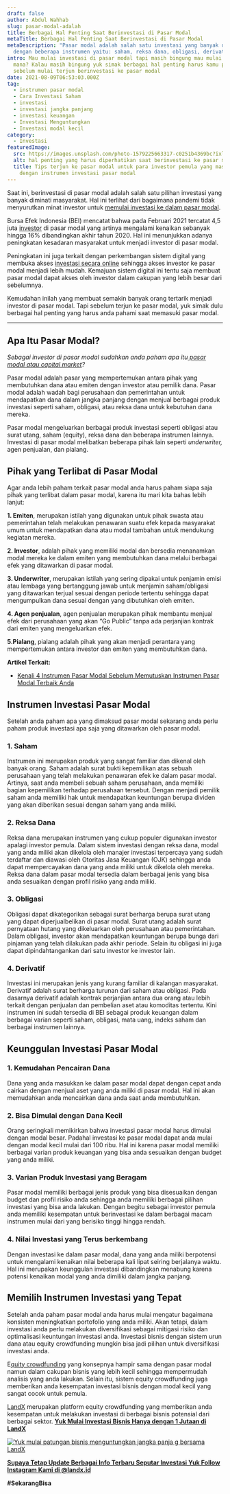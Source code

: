 ```yaml
---
draft: false
author: Abdul Wahhab
slug: pasar-modal-adalah
title: Berbagai Hal Penting Saat Berinvestasi di Pasar Modal
metaTitle: Berbagai Hal Penting Saat Berinvestasi di Pasar Modal
metaDescription: "Pasar modal adalah salah satu investasi yang banyak diminati
  dengan beberapa instrumen yaitu: saham, reksa dana, obligasi, derivatif"
intro: Mau mulai investasi di pasar modal tapi masih bingung mau mulai dari
  mana? Kalau masih bingung yuk simak berbagai hal penting harus kamu pahami
  sebelum mulai terjun berinvestasi ke pasar modal
date: 2021-08-09T06:53:03.000Z
tag:
  - instrumen pasar modal
  - Cara Investasi Saham
  - investasi
  - investasi jangka panjang
  - investasi keuangan
  - Investasi Menguntungkan
  - Investasi modal kecil
category:
  - Investasi
featuredImage:
  src: https://images.unsplash.com/photo-1579225663317-c0251b4369bc?ixlib=rb-1.2.1&ixid=MnwxMjA3fDB8MHxzZWFyY2h8MTR8fHN0b2NrJTIwbWFya2V0fGVufDB8fDB8fA%3D%3D&auto=format&fit=crop&w=500&q=60
  alt: hal penting yang harus diperhatikan saat berinvestasi ke pasar modal
  title: Tips terjun ke pasar modal untuk para investor pemula yang masih awam
    dengan instrumen investasi pasar modal
---
```

Saat ini, berinvestasi di pasar modal adalah salah satu pilihan investasi yang banyak diminati masyarakat. Hal ini terlihat dari bagaimana pandemi tidak menyurutkan minat investor untuk [memulai investasi ke dalam pasar modal](https://landx.id/).

Bursa Efek Indonesia (BEI) mencatat bahwa pada Februari 2021 tercatat 4,5 juta [investor](https://landx.id/) di pasar modal yang artinya mengalami kenaikan sebanyak hingga 16% dibandingkan akhir tahun 2020. Hal ini menunjukkan adanya peningkatan kesadaran masyarakat untuk menjadi investor di pasar modal.

Peningkatan ini juga terkait dengan perkembangan sistem digital yang membuka akses [investasi secara online](https://landx.id/) sehingga akses investor ke pasar modal menjadi lebih mudah. Kemajuan sistem digital ini tentu saja membuat pasar modal dapat akses oleh investor dalam cakupan yang lebih besar dari sebelumnya.

Kemudahan inilah yang membuat semakin banyak orang tertarik menjadi investor di pasar modal. Tapi sebelum terjun ke pasar modal, yuk simak dulu berbagai hal penting yang harus anda pahami saat memasuki pasar modal.

- - -

## Apa Itu Pasar Modal?

*Sebagai investor di pasar modal sudahkan anda paham apa itu[ pasar modal atau capital market](https://landx.id/)?*

Pasar modal adalah pasar yang mempertemukan antara pihak yang membutuhkan dana atau emiten dengan investor atau pemilik dana. Pasar modal adalah wadah bagi perusahaan dan pemerintahan untuk mendapatkan dana dalam jangka panjang dengan menjual berbagai produk investasi seperti saham, obligasi, atau reksa dana untuk kebutuhan dana mereka.

Pasar modal mengeluarkan berbagai produk investasi seperti obligasi atau surat utang, saham (equity), reksa dana dan beberapa instrumen lainnya. Investasi di pasar modal melibatkan beberapa pihak lain seperti *underwriter,* agen penjualan, dan pialang.

## Pihak yang Terlibat di Pasar Modal

Agar anda lebih paham terkait pasar modal anda harus paham siapa saja pihak yang terlibat dalam pasar modal, karena itu mari kita bahas lebih lanjut:

**1. Emiten**, merupakan istilah yang digunakan untuk pihak swasta atau pemerintahan telah melakukan penawaran suatu efek kepada masyarakat umum untuk mendapatkan dana atau modal tambahan untuk mendukung kegiatan mereka.

**2. Investor**, adalah pihak yang memiliki modal dan bersedia menanamkan modal mereka ke dalam emiten yang membutuhkan dana melalui berbagai efek yang ditawarkan di pasar modal.

**3. Underwriter**, merupakan istilah yang sering dipakai untuk penjamin emisi atau lembaga yang bertanggung jawab untuk menjamin saham/obligasi yang ditawarkan terjual sesuai dengan periode tertentu sehingga dapat mengumpulkan dana sesuai dengan yang dibutuhkan oleh emiten.

**4. Agen penjualan**, agen penjualan merupakan pihak membantu menjual efek dari perusahaan yang akan “Go Public” tanpa ada perjanjian kontrak dari emiten yang mengeluarkan efek.

**5.Pialang**, pialang adalah pihak yang akan menjadi perantara yang mempertemukan antara investor dan emiten yang membutuhkan dana.

**Artikel Terkait:**

* [Kenali 4 Instrumen Pasar Modal Sebelum Memutuskan Instrumen Pasar Modal Terbaik Anda](https://landx.id/blog/kenali-4-instrumen-pasar-modal-sebelum-memutuskan-instrumen-pasar-modal-terbaik-anda/)

## **Instrumen Investasi Pasar Modal**

Setelah anda paham apa yang dimaksud pasar modal sekarang anda perlu paham produk investasi apa saja yang ditawarkan oleh pasar modal.

### 1. Saham

Instrumen ini merupakan produk yang sangat familiar dan dikenal oleh banyak orang. Saham adalah surat bukti kepemilikan atas sebuah perusahaan yang telah melakukan penawaran efek ke dalam pasar modal. Artinya, saat anda membeli sebuah saham perusahaan, anda memiliki bagian kepemilikan terhadap perusahaan tersebut. Dengan menjadi pemilik saham anda memiliki hak untuk mendapatkan keuntungan berupa dividen yang akan diberikan sesuai dengan saham yang anda miliki.

### 2. Reksa Dana

Reksa dana merupakan instrumen yang cukup populer digunakan investor apalagi investor pemula. Dalam sistem investasi dengan reksa dana, modal yang anda miliki akan dikelola oleh manajer investasi terpercaya yang sudah terdaftar dan diawasi oleh Otoritas Jasa Keuangan (OJK) sehingga anda dapat mempercayakan dana yang anda miliki untuk dikelola oleh mereka. Reksa dana dalam pasar modal tersedia dalam berbagai jenis yang bisa anda sesuaikan dengan profil risiko yang anda miliki.

### 3. Obligasi

Obligasi dapat dikategorikan sebagai surat berharga berupa surat utang yang dapat diperjualbelikan di pasar modal. Surat utang adalah surat pernyataan hutang yang dikeluarkan oleh perusahaan atau pemerintahan. Dalam obligasi, investor akan mendapatkan keuntungan berupa bunga dari pinjaman yang telah dilakukan pada akhir periode. Selain itu obligasi ini juga dapat dipindahtangankan dari satu investor ke investor lain.

### 4. Derivatif

Investasi ini merupakan jenis yang kurang familiar di kalangan masyarakat. Derivatif adalah surat berharga turunan dari saham atau obligasi. Pada dasarnya derivatif adalah kontrak perjanjian antara dua orang atau lebih terkait dengan penjualan dan pembelian aset atau komoditas tertentu. Kini instrumen ini sudah tersedia di BEI sebagai produk keuangan dalam berbagai varian seperti saham, obligasi, mata uang, indeks saham dan berbagai instrumen lainnya.

## Keunggulan Investasi Pasar Modal

### 1. Kemudahan Pencairan Dana

Dana yang anda masukkan ke dalam pasar modal dapat dengan cepat anda cairkan dengan menjual aset yang anda miliki di pasar modal. Hal ini akan memudahkan anda mencairkan dana anda saat anda membutuhkan.

### 2. Bisa Dimulai dengan Dana Kecil

Orang seringkali memikirkan bahwa investasi pasar modal harus dimulai dengan modal besar. Padahal investasi ke pasar modal dapat anda mulai dengan modal kecil mulai dari 100 ribu. Hal ini karena pasar modal memiliki berbagai varian produk keuangan yang bisa anda sesuaikan dengan budget yang anda miliki.

### 3. Varian Produk Investasi yang Beragam

Pasar modal memiliki berbagai jenis produk yang bisa disesuaikan dengan budget dan profil risiko anda sehingga anda memiliki berbagai pilihan investasi yang bisa anda lakukan. Dengan begitu sebagai investor pemula anda memiliki kesempatan untuk berinvestasi ke dalam berbagai macam instrumen mulai dari yang berisiko tinggi hingga rendah.

### 4. Nilai Investasi yang Terus berkembang

Dengan investasi ke dalam pasar modal, dana yang anda miliki berpotensi untuk mengalami kenaikan nilai beberapa kali lipat seiring berjalanya waktu. Hal ini merupakan keunggulan investasi dibandingkan menabung karena potensi kenaikan modal yang anda dimiliki dalam jangka panjang.

## Memilih Instrumen Investasi yang Tepat

Setelah anda paham pasar modal anda harus mulai mengatur bagaimana konsisten meningkatkan portofolio yang anda miliki. Akan tetapi, dalam investasi anda perlu melakukan diversifikasi sebagai mitigasi risiko dan optimalisasi keuntungan investasi anda. Investasi bisnis dengan sistem urun dana atau equity crowdfunding mungkin bisa jadi pilihan untuk diversifikasi investasi anda.

E[quity crowdfunding](https://landx.id/) yang konsepnya hampir sama dengan pasar modal namun dalam cakupan bisnis yang lebih kecil sehingga mempermudah analisis yang anda lakukan. Selain itu, sistem equity crowdfunding juga memberikan anda kesempatan investasi bisnis dengan modal kecil yang sangat cocok untuk pemula.

[LandX](https://landx.id/) merupakan platform equity crowdfunding yang memberikan anda kesempatan untuk melakukan investasi di berbagai bisnis potensial dari berbagai sektor. **[Yuk Mulai Investasi Bisnis Hanya dengan 1 Jutaan di LandX](https://landx.id/)**

[![Yuk mulai patungan bisnis menguntungkan jangka panja g bersama LandX](https://accountgram-production.sfo2.cdn.digitaloceanspaces.com/landx_ghost/2021/09/Equity-Crowdfunding-di-Indonesia-1--3.png)](https://landx.id/?utm_source=Blog&utm_medium=organic+keyword&utm_campaign=blog&utm_id=Blog)

**[Supaya Tetap Update Berbagai Info Terbaru Seputar Investasi Yuk Follow Instagram Kami di @landx.id](https://www.instagram.com/landx.id/?utm_medium=copy_link)**

**\#SekarangBisa**